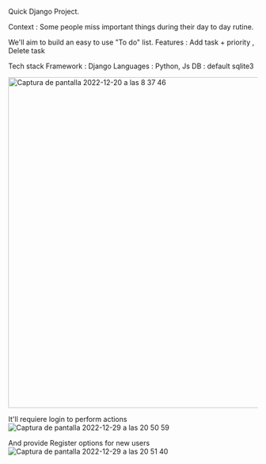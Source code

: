 Quick Django Project.

Context : Some people miss important things during their day to day rutine. 

We'll aim to build an easy to use "To do" list. Features : Add task + priority , Delete task


Tech stack 
Framework : Django 
Languages : Python, Js
DB : default sqlite3



<img width="666" alt="Captura de pantalla 2022-12-20 a las 8 37 46" src="https://user-images.githubusercontent.com/81099969/208609980-cf96cdcc-5983-496f-8002-97cc1d566acd.png">


It'll requiere login  to perform actions 
![Captura de pantalla 2022-12-29 a las 20 50 59](https://user-images.githubusercontent.com/81099969/210005050-f0e8fee1-9e36-4219-8046-0a6ef7bc4bb4.png)

And provide Register options for new users 
![Captura de pantalla 2022-12-29 a las 20 51 40](https://user-images.githubusercontent.com/81099969/210005098-9388e7c1-8f00-497c-878f-b9cdb802b459.png)
